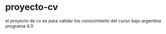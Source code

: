 # proyecto-cv
el proyecto de cv es para validar los conocimiento del curso bajo argentina programa 4.0

